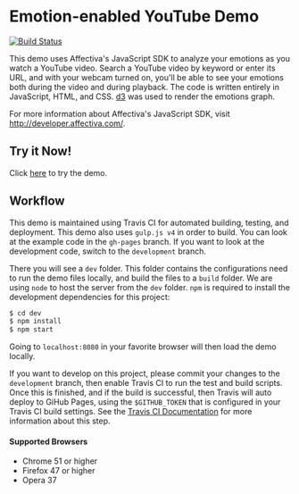 # Emotion-enabled YouTube Demo

[![Build Status](https://travis-ci.org/AngelAlvie/youtube-demo.svg?branch=gh-pages)](https://travis-ci.org/AngelAlvie/youtube-demo)

This demo uses Affectiva's JavaScript SDK to analyze your emotions as you watch a YouTube video. Search a YouTube video by keyword or enter its URL, and with your webcam turned on, you'll be able to see your emotions both during the video and during playback. The code is written entirely in JavaScript, HTML, and CSS. [d3](https://d3js.org/) was used to render the emotions graph.

For more information about Affectiva's JavaScript SDK, visit http://developer.affectiva.com/. 

## Try it Now!

Click [here](https://affectiva.github.io/youtube-demo) to try the demo.

## Workflow

This demo is maintained using Travis CI for automated building, testing, and deployment. This demo also uses `gulp.js v4` in order to build. You can look at the example code in the `gh-pages` branch. If you want to look at the development code, switch to the `development` branch. 

There you will see a `dev` folder. This folder contains the configurations need to run the demo files locally, and build the files to a `build` folder. We are using `node` to host the server from the `dev` folder. `npm` is required to install the development dependencies for this project:

```bash
$ cd dev
$ npm install
$ npm start
```
Going to `localhost:8080` in your favorite browser will then load the demo locally. 

If you want to develop on this project, please commit your changes to the `development` branch, then enable Travis CI to run the test and build scripts. Once this is finished, and if the build is successful, then Travis will auto deploy to GiHub Pages, using the `$GITHUB_TOKEN` that is configured in your Travis CI build settings. See the [Travis CI Documentation](https://docs.travis-ci.com/user/deployment/pages/) for more information about this step.

#### Supported Browsers

* Chrome 51 or higher
* Firefox 47 or higher
* Opera 37
